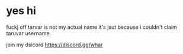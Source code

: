 # yes hi
fuckj off tarvar is not my actual name it's jsut because i couldn't claim taruvar username

join my dsicord https://discord.gg/whar

